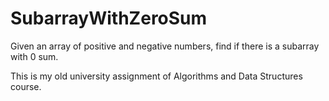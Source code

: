 # SubarrayWithZeroSum
Given an array of positive and negative numbers, find if there is a subarray with 0 sum.

This is my old university assignment of Algorithms and Data Structures course.
